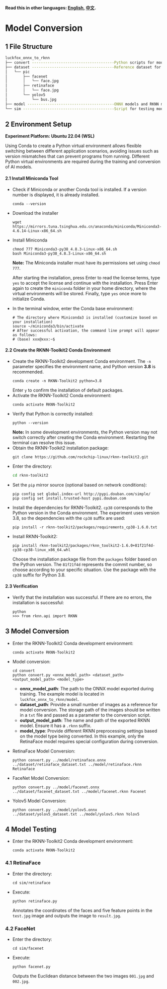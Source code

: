 
**Read this in other languages: [English](README.md), [中文](README_CN.md).**
# Model Conversion
## 1 File Structure

```bash
luckfox_onnx_to_rknn
├── convert -------------------------------------Python scripts for model conversion
├── dataset -------------------------------------Reference dataset for model conversion
│   └── pic
│       ├── facenet
│       │   └── face.jpg
│       ├── retinaface
│       │   └── face.jpg
│       └── yolov5
│           └── bus.jpg
├── model ---------------------------------------ONNX models and RKNN models
└── sim -----------------------------------------Script for testing models on software simulator
```

## 2 Environment Setup

**Experiment Platform: Ubuntu 22.04 (WSL)**

Using Conda to create a Python virtual environment allows flexible switching between different application scenarios, avoiding issues such as version mismatches that can prevent programs from running. Different Python virtual environments are required during the training and conversion of AI models.

#### 2.1 Install Miniconda Tool
+ Check if Miniconda or another Conda tool is installed. If a version number is displayed, it is already installed.
    ```
    conda --version
    ```
+ Download the installer
    ```
    wget https://mirrors.tuna.tsinghua.edu.cn/anaconda/miniconda/Miniconda3-4.6.14-Linux-x86_64.sh
    ```
+ Install Miniconda
    ```
    chmod 777 Miniconda3-py38_4.8.3-Linux-x86_64.sh
    bash Miniconda3-py38_4.8.3-Linux-x86_64.sh
    ```
    **Note:** The Miniconda installer must have its permissions set using `chmod 777`.

    After starting the installation, press Enter to read the license terms, type `yes` to accept the license and continue with the installation. Press Enter again to create the `miniconda` folder in your home directory, where the virtual environments will be stored. Finally, type `yes` once more to initialize Conda.
+ In the terminal window, enter the Conda base environment:
    ```
    # The directory where Miniconda3 is installed (customize based on your installation)
    source ~/miniconda3/bin/activate 
    # After successful activation, the command line prompt will appear as follows:
    # (base) xxx@xxx:~$
    ```

#### 2.2 Create the RKNN-Toolkit2 Conda Environment

+ Create the RKNN-Toolkit2 development Conda environment. The `-n` parameter specifies the environment name, and Python version **3.8** is recommended.
    ```
    conda create -n RKNN-Toolkit2 python=3.8
    ```
    Enter `y` to confirm the installation of default packages.
+ Activate the RKNN-Toolkit2 Conda environment:
    ```
    conda activate RKNN-Toolkit2
    ```
+ Verify that Python is correctly installed:
    ```
    python --version
    ```
    **Note:** In some development environments, the Python version may not switch correctly after creating the Conda environment. Restarting the terminal can resolve this issue.
+ Obtain the RKNN-Toolkit2 installation package:
    ```
    git clone https://github.com/rockchip-linux/rknn-toolkit2.git
    ```
+ Enter the directory:
    ```bash
    cd rknn-toolkit2
    ```
+ Set the `pip` mirror source (optional based on network conditions):
    ```
    pip config set global.index-url http://pypi.douban.com/simple/
    pip config set install.trusted-host pypi.douban.com
    ```
+ Install the dependencies for RKNN-Toolkit2. `cp38` corresponds to the Python version in the Conda environment. The experiment uses version 3.8, so the dependencies with the `cp38` suffix are used:
    ```
    pip install -r rknn-toolkit2/packages/requirements_cp38-1.6.0.txt
    ```
+ Install RKNN-Toolkit2:
    ```
    pip install rknn-toolkit2/packages/rknn_toolkit2-1.6.0+81f21f4d-cp38-cp38-linux_x86_64.whl
    ```
    Choose the installation package file from the `packages` folder based on the Python version. The `81f21f4d` represents the commit number, so choose according to your specific situation. Use the package with the `cp38` suffix for Python 3.8.

#### 2.3 Verification
+ Verify that the installation was successful. If there are no errors, the installation is successful:
    ```
    python
    >>> from rknn.api import RKNN
    ```

## 3 Model Conversion
+ Enter the RKNN-Toolkit2 Conda development environment:
    ```
    conda activate RKNN-Toolkit2
    ```
+ Model conversion:
    ```
    cd convert
    python convert.py <onnx_model_path> <dataset_path> <output_model_path> <model_type>
    ```
    + **onnx_model_path**: The path to the ONNX model exported during training. The example model is located in `luckfox_onnx_to_rknn/model`.
    + **dataset_path**: Provide a small number of images as a reference for model conversion. The storage path of the images should be written in a `txt` file and passed as a parameter to the conversion script.
    + **output_model_path**: The name and path of the exported RKNN model. Ensure it has a `.rknn` suffix.
    + **model_type**: Provide different RKNN preprocessing settings based on the model type being converted. In this example, only the RetinaFace model requires special configuration during conversion.

+ RetinaFace Model Conversion:
    ```
    python convert.py ../model/retinaface.onnx ../dataset/retinaface_dataset.txt ../model/retinaface.rknn Retinaface
    ```
+ FaceNet Model Conversion:
    ```
    python convert.py ../model/facenet.onnx ../dataset/facenet_dataset.txt ../model/facenet.rknn Facenet
    ```
+ Yolov5 Model Conversion:
    ```
    python convert.py ../model/yolov5.onnx ../dataset/yolov5_dataset.txt ../model/yolov5.rknn Yolov5
    ```

## 4 Model Testing
+ Enter the RKNN-Toolkit2 Conda development environment:
    ```
    conda activate RKNN-Toolkit2
    ```

### 4.1 RetinaFace
+ Enter the directory:
    ```
    cd sim/retinaface
    ```
+ Execute:
    ```
    python retinaface.py
    ```
    Annotates the coordinates of the faces and five feature points in the `test.jpg` image and outputs the image to `result.jpg`.

### 4.2 FaceNet
+ Enter the directory:
    ```
    cd sim/facenet
    ```
+ Execute:
    ```
    python facenet.py
    ```
    Outputs the Euclidean distance between the two images `001.jpg` and `002.jpg`.